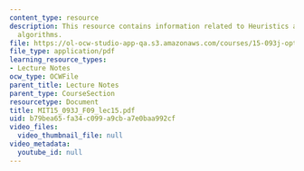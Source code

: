 ```yaml
---
content_type: resource
description: This resource contains information related to Heuristics and approximation
  algorithms.
file: https://ol-ocw-studio-app-qa.s3.amazonaws.com/courses/15-093j-optimization-methods-fall-2009/b79bea65fa34c099a9cba7e0baa992cf_MIT15_093J_F09_lec15.pdf
file_type: application/pdf
learning_resource_types:
- Lecture Notes
ocw_type: OCWFile
parent_title: Lecture Notes
parent_type: CourseSection
resourcetype: Document
title: MIT15_093J_F09_lec15.pdf
uid: b79bea65-fa34-c099-a9cb-a7e0baa992cf
video_files:
  video_thumbnail_file: null
video_metadata:
  youtube_id: null
---
```

